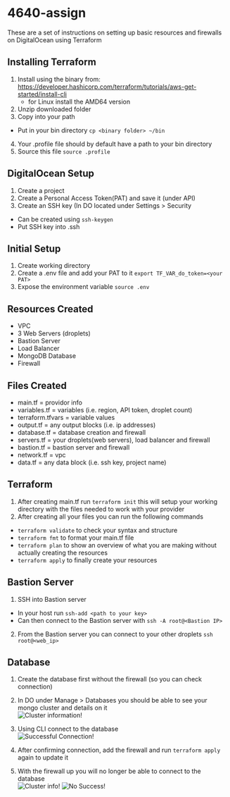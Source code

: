 # 4640-assign
These are a set of instructions on setting up basic resources and firewalls on DigitalOcean using Terraform

## Installing Terraform
1. Install using the binary from: https://developer.hashicorp.com/terraform/tutorials/aws-get-started/install-cli
    - for Linux install the AMD64 version
2. Unzip downloaded folder
3. Copy into your path
  - Put in your bin directory ```cp <binary folder> ~/bin```
4. Your .profile file should by default have a path to your bin directory
5. Source this file ```source .profile```

## DigitalOcean Setup
1. Create a project
2. Create a Personal Access Token(PAT) and save it (under API)
3. Create an SSH key (In DO located under Settings > Security
  - Can be created using ```ssh-keygen```
  - Put SSH key into .ssh

## Initial Setup
1. Create working directory
2. Create a .env file and add your PAT to it
```export TF_VAR_do_token=<your PAT>```
3. Expose the environment variable
```source .env```

## Resources Created
- VPC
- 3 Web Servers (droplets)
- Bastion Server
- Load Balancer
- MongoDB Database
- Firewall

## Files Created
- main.tf = providor info
- variables.tf = variables (i.e. region, API token, droplet count)
- terraform.tfvars = variable values
- output.tf = any output blocks (i.e. ip addresses)
- database.tf = database creation and firewall
- servers.tf = your droplets(web servers), load balancer and firewall
- bastion.tf = bastion server and firewall
- network.tf = vpc
- data.tf = any data block (i.e. ssh key, project name)

## Terraform
1. After creating main.tf run ```terraform init```
   this will setup your working directory with the files needed to work with your provider
2. After creating all your files you can run the following commands
  - ```terraform validate``` to check your syntax and structure
  - ```terraform fmt``` to format your main.tf file
  - ```terraform plan``` to show an overview of what you are making without actually creating the resources
  - ```terraform apply``` to finally create your resources

## Bastion Server
1. SSH into Bastion server
  - In your host run ```ssh-add <path to your key>```
  - Can then connect to the Bastion server with ```ssh -A root@<Bastion IP>```
2. From the Bastion server you can connect to your other droplets ```ssh root@<web_ip>```

## Database
1. Create the database first without the firewall (so you can check connection)
2. In DO under Manage > Databases you should be able to see your mongo cluster and details on it   
![Cluster information!](/images/database_connection2.png "Details of Database")
4. Using CLI connect to the database  
![Successful Connection!](/images/database_connection.png "Connection Success")

4. After confirming connection, add the firewall and run ```terraform apply``` again to update it
5. With the firewall up you will no longer be able to connect to the database  
![Cluster info!](/images/database_connection3.png "Details of Database")
![No Success!](/images/database_connection4.png "No Connect")
